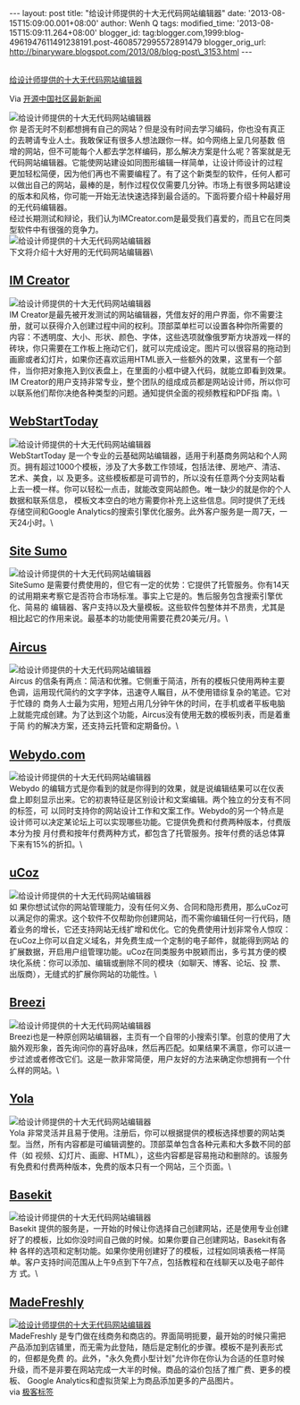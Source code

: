 --- layout: post title: "给设计师提供的十大无代码网站编辑器" date:
'2013-08-15T15:09:00.001+08:00' author: Wenh Q tags: modified\_time:
'2013-08-15T15:09:11.264+08:00' blogger\_id:
tag:blogger.com,1999:blog-4961947611491238191.post-4608572995572891479
blogger\_orig\_url:
http://binaryware.blogspot.com/2013/08/blog-post\_3153.html ---

[\
给设计师提供的十大无代码网站编辑器](http://www.oschina.net/news/43244/create-website-without-coding)

Via [开源中国社区最新新闻](http://www.oschina.net/?from=rss)

![给设计师提供的十大无代码网站编辑器](http://static.oschina.net/uploads/img/201308/15114857_fjnn.jpg)\
你
是否无时不刻都想拥有自己的网站？但是没有时间去学习编码，你也没有真正的去聘请专业人士。我敢保证有很多人想法跟你一样。如今网络上呈几何基数
倍增的网站，但不可能每个人都去学怎样编码，那么解决方案是什么呢？答案就是无代码网站编辑器。它能使网站建设如同图形编辑一样简单，让设计师设计的过程
更加轻松简便，因为他们再也不需要编程了。有了这个新类型的软件，任何人都可以做出自己的网站，最棒的是，制作过程仅仅需要几分钟。市场上有很多网站建设
的版本和风格，你可能一开始无法快速选择到最合适的。下面将要介绍十种最好用的无代码编辑器。\
经过长期测试和辩论，我们认为IMCreator.com是最受我们喜爱的，而且它在同类型软件中有很强的竞争力。\
![给设计师提供的十大无代码网站编辑器](http://static.oschina.net/uploads/img/201308/15114857_YYWX.jpg)\
下文将介绍十大好用的无代码网站编辑器\

[IM Creator](http://imcreator.com/)
-----------------------------------

![给设计师提供的十大无代码网站编辑器](http://static.oschina.net/uploads/img/201308/15114857_3qjD.jpg)\
IM
Creator是最先被开发测试的网站编辑器，凭借友好的用户界面，你不需要注册，就可以获得介入创建过程中间的权利。顶部菜单栏可以设置各种你所需要的
内容：不透明度、大小、形状、颜色、字体，这些选项就像俄罗斯方块游戏一样的砖块，你只需要在工作板上拖动它们，就可以完成设定。图片可以很容易的拖动到
画廊或者幻灯片，如果你还喜欢运用HTML嵌入一些额外的效果，这里有一个部件，当你把对象拖入到仪表盘上，在里面的小框中键入代码，就能立即看到效果。
IM
Creator的用户支持非常专业，整个团队的组成成员都是网站设计师，所以你可以联系他们帮你决绝各种类型的问题。通知提供全面的视频教程和PDF指
南。\

[WebStartToday](http://www.webstarttoday.com/)
----------------------------------------------

![给设计师提供的十大无代码网站编辑器](http://static.oschina.net/uploads/img/201308/15114858_HmQt.jpg)\
WebStartToday
是一个专业的云基础网站编辑器，适用于利基商务网站和个人网页。拥有超过1000个模板，涉及了大多数工作领域，包括法律、房地产、清洁、艺术、美食，以
及更多。这些模板都是可调节的，所以没有任意两个分支网站看上去一模一样。你可以轻松一点击，就能改变网站颜色。唯一缺少的就是你的个人数据和联系信息，
模板文本空白的地方需要你补充上这些信息。同时提供了无线存储空间和Google
Analytics的搜索引擎优化服务。此外客户服务是一周7天，一天24小时。\

[Site Sumo](http://sitesumo.com/sitesumo/Online-Website-Builder-Home.html)
--------------------------------------------------------------------------

![给设计师提供的十大无代码网站编辑器](http://static.oschina.net/uploads/img/201308/15114858_Ox1u.jpg)\
SiteSumo
是需要付费使用的，但它有一定的优势：它提供了托管服务。你有14天的试用期来考察它是否符合市场标准。事实上它是的。售后服务包含搜索引擎优化、简易的
编辑器、客户支持以及大量模板。这些软件包整体并不昂贵，尤其是相比起它的作用来说。最基本的功能使用需要花费20美元/月。\

[Aircus](http://smashinghub.com/aircus.com/)
--------------------------------------------

![给设计师提供的十大无代码网站编辑器](http://static.oschina.net/uploads/img/201308/15114858_AaMj.jpg)\
Aircus
的信条有两点：简洁和优雅。它侧重于简洁，所有的模板只使用两种主要色调，运用现代简约的文字字体，迅速夺人瞩目，从不使用错综复杂的笔迹。它对于忙碌的
商务人士最为实用，短短占用几分钟午休的时间，在手机或者平板电脑上就能完成创建。为了达到这个功能，Aircus没有使用无数的模板列表，而是着重于简
约的解决方案，还支持云托管和定期备份。\

[Webydo.com](http://www.webydo.com/)
------------------------------------

![给设计师提供的十大无代码网站编辑器](http://static.oschina.net/uploads/img/201308/15114858_gwwJ.jpg)\
Webydo
的编辑方式是你看到的就是你得到的效果，就是说编辑结果可以在仪表盘上即刻显示出来。它的初衷特征是区别设计和文案编辑。两个独立的分支有不同的标签，可
以同时支持你的网站设计工作和文案工作。Webydo的另一个特点是设计师可以决定某论坛上可以实现哪些功能。它提供免费和付费两种版本，付费版本分为按
月付费和按年付费两种方式，都包含了托管服务。按年付费的话总体算下来有15%的折扣。\

[uCoz](http://www.ucoz.com/)
----------------------------

![给设计师提供的十大无代码网站编辑器](http://static.oschina.net/uploads/img/201308/15114858_gRIM.jpg)\
如
果你想试试你的网站管理能力，没有任何义务、合同和隐形费用，那么uCoz可以满足你的需求。这个软件不仅帮助你创建网站，而不需你编辑任何一行代码，随
着业务的增长，它还支持网站无线扩增和优化。它的免费使用计划非常令人惊叹：在uCoz上你可以自定义域名，并免费生成一个定制的电子邮件，就能得到网站
的扩展数据，开启用户组管理功能。uCoz在同类服务中脱颖而出，多亏其方便的模块化系统：你可以添加、编辑或删除不同的模块（如聊天、博客、论坛、投
票、出版商），无缝式的扩展你网站的功能性。\

[Breezi](http://breezi.com/)
----------------------------

![给设计师提供的十大无代码网站编辑器](http://static.oschina.net/uploads/img/201308/15114858_wQYE.jpg)\
Breezi也是一种原创网站编辑器，主页有一个自带的小搜索引擎。创意的使用了大脑外观形象，首先询问你的喜好品味，然后再匹配。如果结果不满意，你可以进一步过滤或者修改它们。这是一款非常简便，用户友好的方法来确定你想拥有一个什么样的网站。\

[Yola](http://www.yola.com/)
----------------------------

![给设计师提供的十大无代码网站编辑器](http://static.oschina.net/uploads/img/201308/15114858_1xHE.jpg)\
Yola
非常灵活并且易于使用。注册后，你可以根据提供的模板选择想要的网站类型。当然，所有内容都是可编辑调整的。顶部菜单包含各种元素和大多数不同的部件（如
视频、幻灯片、画廊、HTML），这些内容都是容易拖动和删除的。该服务有免费和付费两种版本，免费的版本只有一个网站，三个页面。\

[Basekit](http://www.basekit.com/)
----------------------------------

![给设计师提供的十大无代码网站编辑器](http://static.oschina.net/uploads/img/201308/15114858_wN9M.jpg)\
Basekit
提供的服务是，一开始的时候让你选择自己创建网站，还是使用专业创建好了的模板，比如你没时间自己做的时候。如果你要自己创建网站，Basekit有各种
各样的选项和定制功能。如果你使用创建好了的模板，过程如同填表格一样简单。客户支持时间范围从上午9点到下午7点，包括教程和在线聊天以及电子邮件方
式。\

[MadeFreshly](http://www.madefreshly.com/)
------------------------------------------

[![给设计师提供的十大无代码网站编辑器](http://static.oschina.net/uploads/img/201308/15114857_fjnn.jpg)](http://www.madefreshly.com/)\
MadeFreshly
是专门做在线商务和商店的。界面简明扼要，最开始的时候只需把产品添加到店铺里，而无需为此登陆，随后是定制化的步骤。模板不是列表形式的，但都是免费
的。此外，"永久免费小型计划"允许你在你认为合适的任意时候升级，而不是非要在网站完成一大半的时候。商品的溢价包括了推广费、更多的模板、
Google Analytics和虚拟货架上为商品添加更多的产品图片。\
via [极客标签](http://www.gbtags.com/gb/share/1643.htm)
